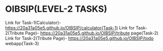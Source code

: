 # OIBSIP(LEVEL-2 TASKS)
Link for Task-1(Calculator)- https://20a31a05e5.github.io/OIBSIP/calculator(Task-1)
Link for Task-2(Tribute Page)- https://20a31a05e5.github.io/OIBSIP/tribute page(Task-2)
Link for Task-2(Tribute Page)- https://20a31a05e5.github.io/OIBSIP/todo webapp(Task-3)

